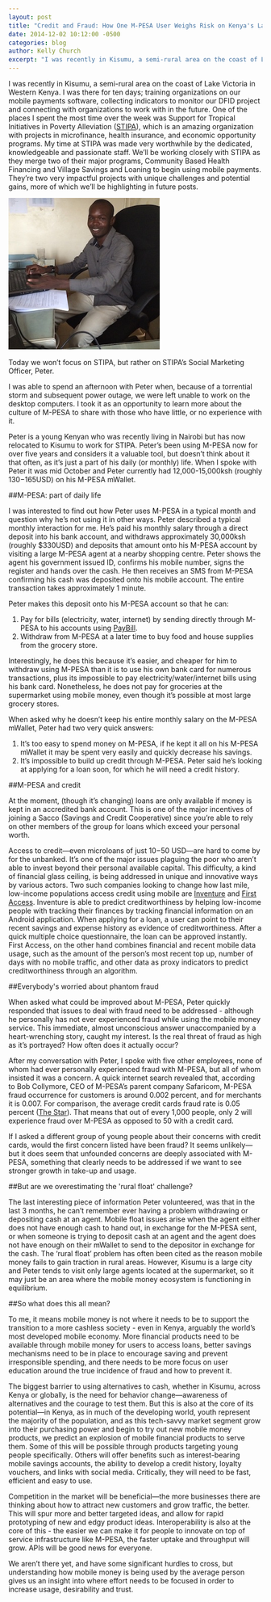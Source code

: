 ```yaml
---
layout: post 
title: "Credit and Fraud: How One M-PESA User Weighs Risk on Kenya's Largest Mobile Money Platform"
date: 2014-12-02 10:12:00 -0500
categories: blog
author: Kelly Church
excerpt: "I was recently in Kisumu, a semi-rural area on the coast of Lake Victoria in Western Kenya. I was there for ten days; training organizations on our mobile payments software, collecting indicators to monitor our DFID project and connecting with organizations to work with in the future. One of the places I spent the most time over the week was Support for Tropical Initiatives in Poverty Alleviation, which is an amazing organization with projects in microfinance, health insurance, and economic opportunity programs. My time at STIPA was made very worthwhile by the dedicated, knowledgeable and passionate staff. We’ll be working closely with STIPA as they merge two of their major programs, Community Based Health Financing and Village Savings and Loaning to begin using mobile payments. They’re two very impactful projects with unique challenges and potential gains, more of which we’ll be highlighting in future posts."
---
```


I was recently in Kisumu, a semi-rural area on the coast of Lake Victoria in Western Kenya. I was there for ten days; training organizations on our mobile payments software, collecting indicators to monitor our DFID project and connecting with organizations to work with in the future. One of the places I spent the most time over the week was Support for Tropical Initiatives in Poverty Alleviation ([STIPA](http://www.stipakenya.org/)), which is an amazing organization with projects in microfinance, health insurance, and economic opportunity programs. My time at STIPA was made very worthwhile by the dedicated, knowledgeable and passionate staff. We’ll be working closely with STIPA as they merge two of their major programs, Community Based Health Financing and Village Savings and Loaning to begin using mobile payments. They’re two very impactful projects with unique challenges and potential gains, more of which we’ll be highlighting in future posts. 

<img src="/images/post_images/peter.jpg" class="small right blogfloated image">

Today we won’t focus on STIPA, but rather on STIPA’s Social Marketing Officer, Peter. 

I was able to spend an afternoon with Peter when, because of a torrential storm and subsequent power outage, we were left unable to work on the desktop computers. I took it as an opportunity to learn more about the culture of M-PESA to share with those who have little, or no experience with it.

Peter is a young Kenyan who was recently living in Nairobi but has now relocated to Kisumu to work for STIPA. Peter’s been using M-PESA now for over five years and considers it a valuable tool, but doesn’t think about it that often, as it’s just a part of his daily (or monthly) life. When I spoke with Peter it was mid October and Peter currently had 12,000-15,000ksh (roughly $130-$165USD) on his M-PESA mWallet. 

##M-PESA: part of daily life

I was interested to find out how Peter uses M-PESA in a typical month and question why he’s not using it in other ways. Peter described a typical monthly interaction for me. 
He’s paid his monthly salary through a direct deposit into his bank account, and withdraws approximately 30,000ksh (roughly $330USD) and deposits that amount onto his M-PESA account by visiting a large M-PESA agent at a nearby shopping centre. Peter shows the agent his government issued ID, confirms his mobile number, signs the register and hands over the cash. He then receives an SMS from M-PESA confirming his cash was deposited onto his mobile account. The entire transaction takes approximately 1 minute. 

Peter makes this deposit onto his M-PESA account so that he can: 

1. Pay for bills (electricity, water, internet) by sending directly through M-PESA to his accounts using [PayBill](http://www.safaricom.co.ke/personal/m-pesa/m-pesa-services-tariffs/paybill/pay-bill). 
2. Withdraw from M-PESA at a later time to buy food and house supplies from the grocery store.

Interestingly, he does this because it’s easier, and cheaper for him to withdraw using M-PESA than it is to use his own bank card for numerous transactions, plus its impossible to pay electricity/water/internet bills using his bank card. Nonetheless, he does not pay for groceries at the supermarket using mobile money, even though it’s possible at most large grocery stores. 

When asked why he doesn’t keep his entire monthly salary on the M-PESA mWallet, Peter had two very quick answers: 

1. It’s too easy to spend money on M-PESA, if he kept it all on his M-PESA mWallet it may be spent very easily and quickly decrease his savings. 
2. It’s impossible to build up credit through M-PESA. Peter said he’s looking at applying for a loan soon, for which he will need a credit history.

##M-PESA and credit

At the moment, (though it’s changing) loans are only available if money is kept in an accredited bank account. This is one of the major incentives of joining a Sacco (Savings and Credit Cooperative) since you’re able to rely on other members of the group for loans which exceed your personal worth. 

Access to credit&mdash;even microloans of just $10-$50 USD&mdash;are hard to come by for the unbanked. It’s one of the major issues plaguing the poor who aren’t able to invest beyond their personal available capital. This difficulty, a kind of financial glass ceiling, is being addressed in unique and innovative ways by various actors. Two such companies looking to change how last mile, low-income populations access credit using mobile are [Inventure](http://inventure.com) and [First Access](http://www.firstaccessmarket.com). Inventure is able to predict creditworthiness by helping low-income people with tracking their finances by tracking financial information on an Android application. When applying for a loan, a user can point to their recent savings and expense history as evidence of creditworthiness. After a quick multiple choice questionnaire, the loan can be approved instantly. First Access, on the other hand combines financial and recent mobile data usage, such as the amount of the person’s most recent top up, number of days with no mobile traffic, and other data as proxy indicators to predict creditworthiness through an algorithm. 

##Everybody's worried about phantom fraud

When asked what could be improved about M-PESA, Peter quickly responded that issues to deal with fraud need to be addressed - although he personally has not ever experienced fraud while using the mobile money service. This immediate, almost unconscious answer unaccompanied by a heart-wrenching story, caught my interest. Is the real threat of fraud as high as it’s portrayed? How often does it actually occur? 

After my conversation with Peter, I spoke with five other employees, none of whom had ever personally experienced fraud with M-PESA, but all of whom insisted it was a concern. A quick internet search revealed that, according to Bob Collymore, CEO of M-PESA’s parent company Safaricom, M-PESA fraud occurrence for customers is around 0.002 percent, and for merchants it is 0.007. For comparison, the average credit cards fraud rate is 0.05 percent ([The Star](http://www.the-star.co.ke/news/article-117102/m-pesa-fraud-losses-less-1-safaricom)). That means that out of every 1,000 people, only 2 will experience fraud over M-PESA as opposed to 50 with a credit card. 

If I asked a different group of young people about their concerns with credit cards, would the first concern listed have been fraud? It seems unlikely&mdash;but it does seem that unfounded concerns are deeply associated with M-PESA, something that clearly needs to be addressed if we want to see stronger growth in take-up and usage. 

##But are we overestimating the 'rural float' challenge?

The last interesting piece of information Peter volunteered, was that in the last 3 months, he can’t remember ever having a problem withdrawing or depositing cash at an agent. Mobile float issues arise when the agent either does not have enough cash to hand out, in exchange for the M-PESA sent, or when someone is trying to deposit cash at an agent and the agent does not have enough on their mWallet to send to the depositor in exchange for the cash. The ‘rural float’ problem has often been cited as the reason mobile money fails to gain traction in rural areas. However, Kisumu is a large city and Peter tends to visit only large agents located at the supermarket, so it may just be an area where the mobile money ecosystem is functioning in equilibrium. 

##So what does this all mean? 

To me, it means mobile money is not where it needs to be to support the transition to a more cashless society - even in Kenya, arguably the world’s most developed mobile economy. More financial products need to be available through mobile money for users to access loans, better savings mechanisms need to be in place to encourage saving and prevent irresponsible spending, and there needs to be more focus on user education around the true incidence of fraud and how to prevent it. 

The biggest barrier to using alternatives to cash, whether in Kisumu, across Kenya or globally, is the need for behavior change&mdash;awareness of alternatives and the courage to test them. But this is also at the core of its potential&mdash;in Kenya, as in much of the developing world, youth represent the majority of the population, and as this tech-savvy market segment grow into their purchasing power and begin to try out new mobile money products, we predict an explosion of mobile financial products to serve them. Some of this will be possible through products targeting young people specifically. Others will offer benefits such as interest-bearing mobile savings accounts, the ability to develop a credit history, loyalty vouchers, and links with social media. Critically, they will need to be fast, efficient and easy to use. 

Competition in the market will be beneficial&mdash;the more businesses there are thinking about how to attract new customers and grow traffic, the better. This will spur more and better targeted ideas, and allow for rapid prototyping of new and edgy product ideas. Interoperability is also at the core of this - the easier we can make it for people to innovate on top of service infrastructure like M-PESA, the faster uptake and throughput will grow. APIs will be good news for everyone. 

We aren’t there yet, and have some significant hurdles to cross, but understanding how mobile money is being used by the average person gives us an insight into where effort needs to be focused in order to increase usage, desirability and trust. 
